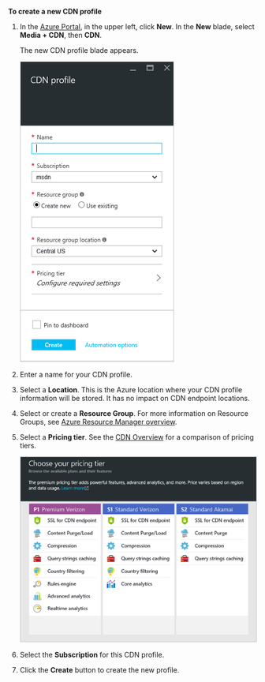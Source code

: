 **To create a new CDN profile**

1. In the [Azure Portal](https://portal.azure.com), in the upper left, click **New**.  In the **New** blade, select **Media + CDN**, then **CDN**.

    The new CDN profile blade appears.

    ![New CDN Profile](./media/cdn-create-profile/new-cdn-profile-include.png)

2. Enter a name for your CDN profile.

3. Select a **Location**.  This is the Azure location where your CDN profile information will be stored.  It has no impact on CDN endpoint locations.

4. Select or create a **Resource Group**.  For more information on Resource Groups, see [Azure Resource Manager overview](resource-group-overview.md#resource-groups).

5. Select a **Pricing tier**.  See the [CDN Overview](cdn-overview.md#azure-cdn-features) for a comparison of pricing tiers.
    
    ![CDN pricing tier selection](./media/cdn-create-profile/cdn-choose-sku-include.png)

6. Select the **Subscription** for this CDN profile.

7. Click the **Create** button to create the new profile. 